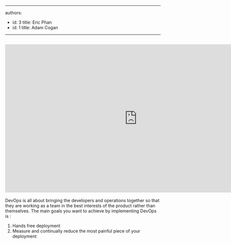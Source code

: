 

---
authors:
  - id: 3
    title: Eric Phan
  - id: 1
    title: Adam Cogan
---




<span class='intro'> <div>​​​<br></div><div class="ms-rtestate-read ms-rte-embedcode ms-rte-embedil ms-rtestate-notify"><iframe width="853" height="480" src="https&#58;//www.youtube.com/embed/_I94-tJlovg?rel=0" frameborder="0"></iframe>&#160;</div>DevOps is all about bringing the developers and operations together so that they are working as a team in the best interests of the product rather than themselves. The main goals you want to achieve by implementing DevOps is &#58; </span>

<ol><li>​Hands free deployment</li><li>Measure and continually reduce the most painful piece of your deployment</li></ol><div><span style="line-height&#58;21px;"><br></span></div><div><span style="line-height&#58;21px;">​</span><div class="ms-rtestate-read ms-rte-wpbox"><div class="ms-rtestate-notify  ms-rtestate-read 2823b5f0-1b7a-4827-a79f-c17e84255cf3" id="div_2823b5f0-1b7a-4827-a79f-c17e84255cf3"></div><div id="vid_2823b5f0-1b7a-4827-a79f-c17e84255cf3" style="display&#58;none;"></div></div><span style="line-height&#58;21px;">​​<br></span></div>


